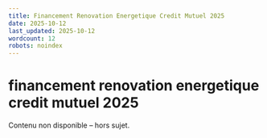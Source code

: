 ```yaml
---
title: Financement Renovation Energetique Credit Mutuel 2025
date: 2025-10-12
last_updated: 2025-10-12
wordcount: 12
robots: noindex
---
```


# financement renovation energetique credit mutuel 2025

Contenu non disponible – hors sujet.